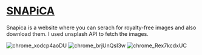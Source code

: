 # [SNAPiCA](https://snapica.netlify.app/)
Snapica is a website where you can serach for royalty-free images and also download them.
I used unsplash API to fetch the images.

![chrome_xodcp4aoDU](https://user-images.githubusercontent.com/113114199/235827257-5dcea16b-36fb-4729-b4db-afba341f9170.jpg)
![chrome_brjUnQsI3w](https://user-images.githubusercontent.com/113114199/234648821-7b9d851e-a1b9-41f7-aace-747d614001af.jpg)
![chrome_Rex7kcdxUC](https://user-images.githubusercontent.com/113114199/234761452-04e4fa52-6f93-4d1e-bca1-a993877db94b.jpg)
